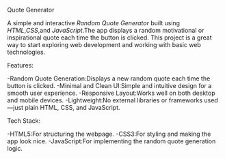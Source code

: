 Quote Generator

A simple and interactive *Random Quote Generator* built using *HTML*,*CSS*,and *JavaScript*.The app displays a random motivational or inspirational quote each time the button is clicked.
This project is a great way to start exploring web development and working with basic web technologies.

Features:

-Random Quote Generation:Displays a new random quote each time the button is clicked.
-Minimal and Clean UI:Simple and intuitive design for a smooth user experience.
-Responsive Layout:Works well on both desktop and mobile devices.
-Lightweight:No external libraries or frameworks used—just plain HTML, CSS, and JavaScript.

Tech Stack:

-HTML5:For structuring the webpage.
-CSS3:For styling and making the app look nice.
-JavaScript:For implementing the random quote generation logic.
